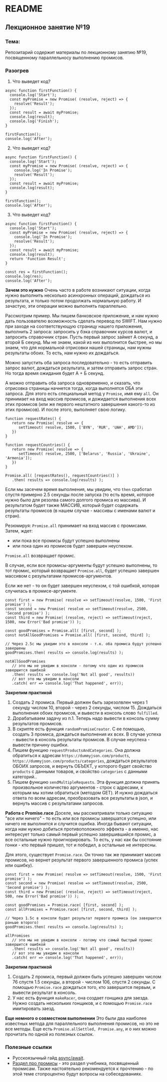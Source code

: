 # README

## Лекционное занятие №19

### Тема:

Репозитарий содержит материалы по лекционному занятию №19, посвященному параллельносу выполнению промисов.

### Разогрев
1. Что выведет код?
```
async function firstFunction() {
  console.log('Start');
  const myPromise = new Promise( (resolve, reject) => {
    resolve('Result');
  });
  const result = await myPromise;
  console.log(result);
  console.log('Finish');
}

firstFunction();
console.log('After');
```

2. Что выведет код?
```
async function firstFunction() {
  console.log('Start');
  const myPromise = new Promise( (resolve, reject) => {
    console.log('In Promise');
    resolve('Result');
  });
  const result = await myPromise;
  console.log(result);
}

firstFunction();
console.log('After');
```

3. Что выведет код?
```
async function firstFunction() {
  console.log('Start');
  const myPromise = new Promise( (resolve, reject) => {
    console.log('In Promise');
    resolve('Result');
  });
  const result = await myPromise;
  console.log(result);
  return 'Function Result';
}

const res = firstFunction();
console.log(res);
console.log('After');
```

**Зачем это нужно**
Очень часто в работе возникают ситуации, когда нужно выполнить несколько асинхронных операций, дождаться из результата, и только потом продолжать нормальную работу. И зачастую, эти операции можно выполнять параллельно.

Рассмотрим пример. Мы пишем банковское приложение, и нам нужно дать пользователю возможность сделать перевод по SWIFT. Нам нужно при заходе на соответствующую страницу нашего приложения, выполнить 2 запроса: запросить у бэка справочник курсов валют, и запросить справочник стран. Пусть первый запрос займет А секунд, а второй Б секунд. Мы не знаем, какой из них выполнится быстрее, но мы знаем, что для нормальной отрисовки нашей страницы, нам нужны результаты обоих. То есть, нам нужно их дождаться.

Можно запустить оба запроса последовательно - то есть отправить запрос валют, дождаться результата, и затем отправить запрос стран. Но тогда время ожидания будет А + Б секунд.

А можно отправить оба запроса одновременно, и сказать, что отрисовка страницы начнется тогда, когда выполнятся ОБА эти запроса. Для этого есть специальный метод у `Promise`, имя ему `all`. Он принимает на вход массив промисов, и дожидается выполнения всех этих промисов  (или же первого нештатного завершения какого-то из этих промисов). И после этого, выполняет свою логику.

```
function requestRates() {
   return new Promise( resolve => {
      setTimeout( resolve, 1500, ['BYN', 'RUR', 'UAH', AMD']);
   })
}

function requestCountries() {
   return new Promise( resolve => {
      setTimeout( resolve, 2500, ['Belarus', 'Russia', 'Ukraine', 'Armenia']);
   })
}

Promise.all( [requestRates(), requestCountries()] )
   .then( results => console.log(results) );
```

Если мы засечем время выполнения, мы увидим, что `then` сработал спустя примерно 2.5 секунды после запуска (то есть время, которое нужно было для резолва самого долгого промиса из массива). И результатом будет также МАССИВ, который будет содержать результаты промисов (в нашем случае - массивы с именами валют и стран).

Резюмируя: `Promise.all` принимает на вход массив с промисами. Затем, ждет:
 - или пока все промисы будут успешно выполнены
 - или пока один из промисов будет завершен неуспехом.

`Promise.all` возвращает промис.

В случае, если все промисы-аргументы будут успешно выполнены, то тот промис, который возвращает `Promise.all`, будет успешно завершен массивом с результатами промисов-аргументов.

Если же нет - то он будет завершен неуспехом, с той ошибкой, которая случилась в промисе-аргументе.

```
const first = new Promise( resolve => setTimeout(resolve, 1500, 'First promise') );
const second = new Promise( resolve => setTimeout(resolve, 2500, 'Second promise') );
const third = new Promise( (resolve, reject) => setTimeout(reject, 1500, new Error('Bad promise')) );

const goodPromises = Promise.all( [first, second] );
const notAllGoodPromises = Promise.all( [first, second, third] );

// Через 2.5с мы увидим это в консоли - т.к. оба промиса будут успешно завершены
goodPromises.then( results => console.log(results) );

notAllGoodPromises
   // это мы не увидим в консоли - потому что один из промисов завершится ошибкой
   .then( results => console.log('Not all good', results))
   // вот это мы увидим в консоли
   .catch( err => console.log('That happened', err));
```

**Закрепим практикой**
1. Создать 2 промиса. Первый должен быть зарезолвлен через 1 секунду числом 10, второй - через 2 секунды, числом 15. Дождаться выполнения обоих промисов, и вывести в консоль слово `fulfilled`.
2. Дорабатываем задачу из п.1. Теперь надо вывести в консоль сумму результатов промисов.
3. В скрипте есть функция `randomPromiseCreator`. С ее помощью, создать 3 промиса, дождаться выполнения их всех. В случае успеха - вывести в консоль результаты промисов. В случае неуспеха - вывести причину ошибки.
4. Пишем функцию `requestProductsAndCategories`. Она должна обратиться к адресам `https://dummyjson.com/products`, `https://dummyjson.com/products/categories`, дождаться результатов ОБОИХ запросов, и вернуть ОБЪЕКТ, у которого будет свойство `products` с данными товаров, и свойство `categories` с данными категорий..
5. Пишем функцию `sendMultipleRequests`. Эта функция должна принять произвольное количество аргументов - строк с адресами, к которым мы хотим обратиться (методом GET). И нужно дождаться ответа по всем адресам, преобразовать все результаты в json, и вернуть массив с результатами запросов.

**Работа с Promise.race**
Доселе, мы рассматривали только ситуацию "все или ничего" - то есть или все промисы завершатся успешно, или ничего не выполнится и случится ошибка. Иногда бывают ситуации, когда нам нужно добиться противоположного эффекта - а именно, нас интересует только самый первый успешно завершившийся промис, а все остальные нужно проигнорировать. То есть, у нас как бы состояние гонки - кто первый пришел, тот и победил, а остальные не интересны.

Для этого, существует `Promise.race`. Он точно так же принимает массив промисов, но вернет результат первого завершенного промиса (успех или ошибку).
```
const first = new Promise( resolve => setTimeout(resolve, 1500, 'First promise') );
const second = new Promise( resolve => setTimeout(resolve, 2500, 'Second promise') );
const third = new Promise( (resolve, reject) => setTimeout(reject, 500, new Error('Bad promise')) );

const goodPromises = Promise.race( [first, second] );
const allPromises = Promise.race( [first, second, third] );

// Через 1.5с в консоли будет результат первого промиса (он завершится раньше второго)
goodPromises.then( results => console.log(results) );

allPromises
   // это мы не увидим в консоли - потому что самый быстрый промис завершится ошибкой
   .then( results => console.log('Not all good', results))
   // вот это мы увидим в консоли
   .catch( err => console.log('That happened', err));
```

**Закрепим практикой**
1. Создать 2 промиса, первый должен быть успешно завершен числом 76 спустя 1.5 секунды, а второй - числом 106, спустя 2 секунды. С помощью `Promise.race` дождаться того, кто завершится первым, и вывести результат в консоль.
2. У нас есть функция `makeRacer`, она создает гонщика для заезда. Нужно создать нескольких гонщиков, и с помощью `Promise.race` имитировать заезд.

**Еще немного о совместном выполнении**
Это были два наиболее известных метода для параллельного выполнения промисов, но это не все методы. Еще есть `Promise.allSettled, Promise.any`, и о них можно прочитать по одной из полезных ссылок.

### Полезные ссылки
 - Русскоязычный гайд [async/await](https://learn.javascript.ru/async-await).
 - [Раздел про промисы](https://learn.javascript.ru/promise-api) - это раздел учебника, посвященный промисам. Также настоятельно рекомендуется к прочтению - по этой теме стопроцентно будут вопросы на собеседованиях.